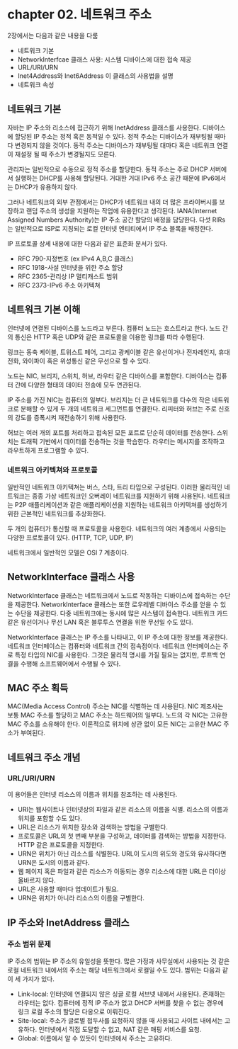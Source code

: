 
# chapter 02. 네트워크 주소

2장에서는 다음과 같은 내용을 다룸

* 네트워크 기본
* NetworkInterfcae 클래스 사용: 시스템 디바이스에 대한 접속 제공
* URL/URI/URN
* Inet4Address와 Inet6Address 이 클래스의 사용법을 설명
* 네트워크 속성

## 네트워크 기본

자바는 IP 주소와 리소스에 접근하기 위해 InetAddress 클래스를 사용한다.
디바이스에 할당된 IP 주소는 정적 혹은 동적일 수 있다.
정적 주소는 디바이스가 재부팅될 때마다 변경되지 않을 것이다.
동적 주소는 디바이스가 재부팅될 대마다 혹은 네트워크 연결이 재설정 될 때 주소가 변경될지도 모른다.

관리자는 일반적으로 수동으로 정적 주소를 할당한다.
동적 주소는 주로 DHCP 서버에서 실행하는 DHCP를 사용해 할당된다.
거대한 거대 IPv6 주소 공간 때문에 IPv6에서는 DHCP가 유용하지 않다.

그러나 네트워크의 외부 관점에서는 DHCP가 네트워크 내의 더 많은 프라이버시를 보장하고 랜덤 주소의 생성을 지원하는 작업에 유용한다고 생각된다.
IANA(Internet Assigned Numbers Authority)는 IP 주소 공간 할당의 배정을 담당한다.
다섯 RIRs는 일반적으로 ISP로 지칭되는 로컬 인터넷 엔티티에서 IP 주소 블록을 배정한다.

IP 프로토콜 상세 내용에 대한 다음과 같은 표준화 문서가 있다.

* RFC 790-지정번호 (ex IPv4 A,B,C 클래스)
* RFC 1918-사설 인터넷을 위한 주소 할당
* RFC 2365-관리상 IP 멀티캐스트 범위
* RFC 2373-IPv6 주소 아키텍쳐

## 네트워크 기본 이해

인터넷에 연결된 디바이스를 노드라고 부른다.
컴퓨터 노드는 호스트라고 한다. 
노드 간의 통신은 HTTP 혹은 UDP와 같은 프로토콜을 이용한 링크를 따라 수행된다.

링크는 동축 케이블, 트위스트 페어, 그리고 광케이블 같은 유선이거나 전자레인지, 휴대전화, 와이파이 혹은 위성통신 같은 무선으로 할 수 있다.

노드는 NIC, 브리지, 스위치, 허브, 라우터 같은 디바이스를 포함한다.
디바이스는 컴퓨터 간에 다양한 형태의 데이터 전송에 모두 연관된다.

IP 주소를 가진 NIC는 컴퓨터의 일부다.
브리지는 더 큰 네트워크를 다수의 작은 네트워크로 분해할 수 있게 두 개의 네트워크 세그먼트를 연결한다.
리피터와 허브는 주로 신호의 강도를 증폭시켜 재전송하기 위해 사용한다.

허브는 여러 개의 포트를 처리하고 접속된 모든 포트로 단순히 데이터를 전송한다.
스위치는 트래픽 기반에서 데이터를 전송하는 것을 학습한다.
라우터는 메시지를 조작하고 라우트하게 프로그램할 수 있다.

### 네트워크 아키텍쳐와 프로토콜

일반적인 네트워크 아키텍쳐는 버스, 스타, 트리 타입으로 구성된다.
이러한 물리적인 네트워크는 종종 가상 네트워크인 오버레이 네트워크를 지원하기 위해 사용된다.
네트워크는 P2P 애플리케이션과 같은 애플리케이션을 지원하는 네트워크 아키텍쳐를 생성하기 위한 근본적인 네트워크를 추상화한다.

두 개의 컴퓨터가 통신할 때 프로토콜을 사용한다.
네트워크의 여러 계층에서 사용되는 다양한 프로토콜이 있다. (HTTP, TCP, UDP, IP)

네트워크에서 일반적인 모델은 OSI 7 계층이다.

## NetworkInterface 클래스 사용

NetworkInterface 클래스는 네트워크에서 노드로 작동하는 디바이스에 접속하는 수단을 제공한다.
NetworkInterface 클래스는 또한 로우레벨 디바이스 주소를 얻을 수 있는 수단을 제공한다.
다중 네트워크에는 동시에 많은 시스템이 접속한다.
네트워크 카드 같은 유선이거나 무선 LAN 혹은 블루투스 연결을 위한 무선일 수도 있다.

NetworkInterface 클래스는 IP 주소를 나타내고, 이 IP 주소에 대한 정보를 제공한다.
네트워크 인터페이스는 컴퓨터와 네트워크 간의 접속점이다.
네트워크 인터페이스는 주로 특정 타입의 NIC를 사용한다.
그것은 물리적 명시를 가질 필요는 없지만, 루프백 연결을 수행해 소프트웨어에서 수행될 수 있다.


## MAC 주소 획득

MAC(Media Access Control) 주소는 NIC를 식별하는 데 사용된다.
NIC 제조사는 보통 MAC 주소를 할당하고 MAC 주소는 하드웨어의 일부다.
노드의 각 NIC는 고유한 MAC 주소를 소유해야 한다.
이론적으로 위치에 상관 없이 모든 NIC는 고유한 MAC 주소가 부여된다.

## 네트워크 주소 개념

### URL/URI/URN

이 용어들은 인터넷 리소스의 이름과 위치를 참조하는 데 사용된다.

* URI는 웹사이트나 인터넷상의 파일과 같은 리소스의 이름을 식별. 리소스의 이름과 위치를 포함할 수도 있다.
* URL은 리소스가 위치한 장소와 검색하는 방법을 구별한다.
* 프로토콜은 URL의 첫 번째 부분을 구성하고, 데이터를 검색하는 방법을 지정한다. HTTP 같은 프로토콜을 지정한다.
* URN은 위치가 아닌 리소스를 식별한다. URL이 도시의 위도와 경도와 유사하다면 URN은 도시의 이름과 같다.
* 웹 페이지 혹은 파일과 같은 리소스가 이동되는 경우 리소스에 대한 URL은 더이상 올바르지 않다.
* URL은 사용할 때마다 업데이트가 필요.
* URN은 위치가 아니라 리소스의 이름을 구별한다.

## IP 주소와 InetAddress 클래스

### 주소 범위 문제

IP 주소의 범위는 IP 주소의 유일성을 뜻한다.
많은 가정과 사무실에서 사용되는 것 같은 로컬 네트워크 내에서의 주소는 해당 네트워크에서 로컬일 수도 있다.
범위는 다음과 같이 세 가지가 있다.

* Link-local: 인터넷에 연결되지 않은 싱글 로컬 서브넷 내에서 사용된다. 존재하는 라우터는 없다. 컴퓨터에 정적 IP 주소가 없고 DHCP 서버를 찾을 수 없는 경우에 링크 로컬 주소의 할당은 다옹으로 이뤄진다.
* Site-local: 주소가 글로벌 접두사를 요청하지 않을 때 사용되고 사이트 내에서는 고유하다. 인터넷에서 직접 도달할 수 없고, NAT 같은 매핑 서비스를 요청.
* Global: 이름에서 알 수 있듯이 인터넷에서 주소는 고유하다.